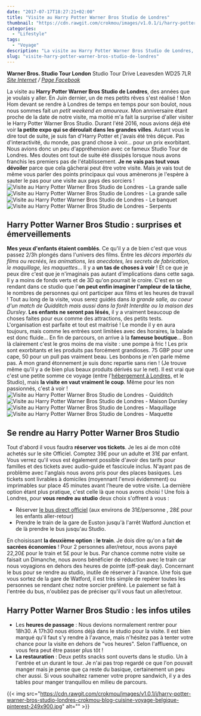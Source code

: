 ```yaml
---
date: "2017-07-17T18:27:21+02:00"
title: "Visite au Harry Potter Warner Bros Studio de Londres"
thumbnail: "https://cdn.rawgit.com/crokmou/images/v1.0.1/i/harry-potter-warner-bros-studio-londres-crokmou-blog-cuisine-voyage-belgique.jpg"
categories:
  - "Lifestyle"
tags:
  - "Voyage"
description: "La visite au Harry Potter Warner Bros Studio de Londres, des années que je voulais y aller. En Juin dernier, un de mes petits rêves s'est réalisé !"
slug: "visite-harry-potter-warner-bros-studio-de-londres"
---
```


**Warner Bros. Studio Tour London** Studio Tour Drive Leavesden WD25 7LR _[Site Internet](https://www.wbstudiotour.co.uk) / [Page Facebook](https://www.facebook.com/wbtourlondon)_

La visite au **Harry Potter Warner Bros Studio de Londres**, des années que je voulais y aller. En Juin dernier, un de mes petits rêves s'est réalisé ! Mon Hom devant se rendre à Londres de temps en temps pour son boulot, nous nous sommes fait _un petit weekend en amoureux_. Mon anniversaire étant proche de la date de notre visite, ma moitié m'a fait la surprise d'aller visiter le Harry Potter Warner Bros Studio. Durant l'été 2016, nous avions déjà été voir **la petite expo qui se déroulait dans les grandes villes**. Autant vous le dire tout de suite, je suis fan d'Harry Potter et j'avais été très déçue. Pas d'interactivité, du monde, pas grand chose à voir... pour un prix exorbitant. Nous avions donc un peu d'appréhension avec ce fameux Studio Tour de Londres. Mes doutes ont tout de suite été dissipés lorsque nous avons franchis les premiers pas de l'établissement. **Je ne vais pas tout vous dévoiler** parce que cela gâcherai peut être votre visite. Mais je vais tout de même vous parler des points principaux qui vous amènerons je l'espère à sauter le pas pour une visite aux pays des sorciers ! ![Visite au Harry Potter Warner Bros Studio de Londres - La grande salle](https://cdn.rawgit.com/crokmou/images/v1.0.1/i/harry-potter-warner-bros-studio-londres-crokmou-blog-cuisine-voyage-belgique-1.jpg) ![Visite au Harry Potter Warner Bros Studio de Londres - La grande salle](https://cdn.rawgit.com/crokmou/images/v1.0.1/i/harry-potter-warner-bros-studio-londres-crokmou-blog-cuisine-voyage-belgique-2.jpg) ![Visite au Harry Potter Warner Bros Studio de Londres - Le banquet](https://cdn.rawgit.com/crokmou/images/v1.0.1/i/harry-potter-warner-bros-studio-londres-crokmou-blog-cuisine-voyage-belgique-3.jpg) ![Visite au Harry Potter Warner Bros Studio de Londres - Serpents](https://cdn.rawgit.com/crokmou/images/v1.0.1/i/harry-potter-warner-bros-studio-londres-crokmou-blog-cuisine-voyage-belgique-5-copie.jpg)

## Harry Potter Warner Bros Studio : surprises et émerveillements

**Mes yeux d'enfants étaient comblés**. Ce qu'il y a de bien c'est que vous passez 2/3h plongés dans l'univers des films. Entre les _décors importés du films ou recréés, les animations, les anecdotes, les secrets de fabrication, le maquillage, les maquettes_... Il y a **un tas de choses à voir** ! Et ce que je peux dire c'est que je n'imaginais pas autant d'implications dans cette saga. Il y a moins de fonds verts et de 3D qu'on pourrait le croire. C'est en se rendant dans ce studio que l'**on peut enfin imaginer l'ampleur de la tâche**, le nombres de personnes qui ont participer aux films et les heures de travail ! Tout au long de la visite, vous serez guidés dans _la grande salle, au coeur d'un match de Quidditch mais aussi dans la forêt Interdite ou la maison des Dursley_. **Les enfants ne seront pas lésés**, il y a vraiment beaucoup de choses faites pour eux comme des attractions, des petits tests. L'organisation est parfaite et tout est maitrisé ! Le monde il y en aura toujours, mais comme les entrées sont limitées avec des horaires, la balade est donc fluide... En fin de parcours, on arrive à la **fameuse boutique**... Bon là clairement c'est le gros moins de ma visite : une pompe à fric ! Les prix sont exorbitants et les produits pas forcément grandioses. 75 GBP pour une cape, 50 pour un pull pas vraiment beau. Les bonbons je n'en parle même pas. A mon grand étonnement je suis donc repartie sans rien ! (Je trouve même qu'il y a de bien plus beaux produits dérivés sur le net). Il est vrai que c'est une petite somme ce voyage (entre l'[hébergement à Londres,](https://crokmou.com/2017/07/good-hotel-london-londres) et le Studio), mais **la visite en vaut vraiment le coup**. Même pour les non passionnés, c'est à voir ! ![Visite au Harry Potter Warner Bros Studio de Londres - Quidditch](https://cdn.rawgit.com/crokmou/images/v1.0.1/i/harry-potter-warner-bros-studio-londres-crokmou-blog-cuisine-voyage-belgique-4.jpg) ![Visite au Harry Potter Warner Bros Studio de Londres - Maison Dursley](https://cdn.rawgit.com/crokmou/images/v1.0.1/i/harry-potter-warner-bros-studio-londres-crokmou-blog-cuisine-voyage-belgique-6.jpg) ![Visite au Harry Potter Warner Bros Studio de Londres - Maquillage](https://cdn.rawgit.com/crokmou/images/v1.0.1/i/harry-potter-warner-bros-studio-londres-crokmou-blog-cuisine-voyage-belgique-7.jpg) ![Visite au Harry Potter Warner Bros Studio de Londres - Maquette](https://cdn.rawgit.com/crokmou/images/v1.0.1/i/harry-potter-warner-bros-studio-londres-crokmou-blog-cuisine-voyage-belgique-8-1.jpg)

## Se rendre au Harry Potter Warner Bros Studio

Tout d'abord il vous faudra **réserver vos tickets**. Je les ai de mon côté achetés sur le site Officiel. Comptez 39£ pour un adulte et 31£ par enfant. Vous verrez qu'il vous est également possible d'avoir des tarifs pour familles et des tickets avec audio-guide et fascicule inclus. N'ayant pas de problème avec l'anglais nous avons pris pour des places basiques. Les tickets sont livrables à domiciles (moyennant l'envoi évidemment) ou imprimables sur place 45 minutes avant l'heure de votre visite. La dernière option étant plus pratique, c'est celle là que nous avons choisi ! Une fois à Londres, pour **vous rendre au studio** deux choix s'offrent à vous :

*   Réserver [le bus direct officiel](http://wbsstudiotour.gttix.com/productdetails.aspx?productid=3179) (aux environs de 31£/personne , 28£ pour les enfants aller-retour)
*   Prendre le train de la gare de Euston jusqu'à l'arrêt Watford Junction et de là prendre le bus jusqu'au Studio.

En choisissant **la deuxième option : le train**. Je dois dire qu'on a fait **de sacrées économies** ! Pour 2 personnes aller/retour, nous avons payé 22,20£ pour le train et 5£ pour le bus. Par chance comme notre visite se faisait un Dimanche, nous avons bénéficier de réduction avec le train car nous voyagions en dehors des heures de pointe (off-peak day). Concernant le bus pour se rendre au studio, inutile de réserver à l'avance. Une fois que vous sortez de la gare de Watford, il est très simple de repérer toutes les personnes se rendant chez notre sorcier préféré. Le paiement se fait à l'entrée du bus, n'oubliez pas de préciser qu'il vous faut un aller/retour.

## Harry Potter Warner Bros Studio : les infos utiles

*   Les **heures de passage** : Nous devions normalement rentrer pour 18h30\. A 17h30 nous étions déjà dans le studio pour la visite. Il est bien marqué qu'il faut s'y rendre à l'avance, mais n'hésitez pas à tenter votre chance pour la visite en dehors de "vos heures". Selon l'affluence, on vous fera peut être passer plus tôt !
*   **La restauration** : Deux petits snacks sont ouverts dans le studio. Un à l'entrée et un durant le tour. Je n'ai pas trop regardé ce que l'on pouvait manger mais je pense que ça reste du basique, certainement un peu cher aussi. Si vous souhaitez ramener votre propre sandwich, il y a des tables pour manger tranquillou en milieu de parcours.

{{< img src="https://cdn.rawgit.com/crokmou/images/v1.0.1/i/harry-potter-warner-bros-studio-londres-crokmou-blog-cuisine-voyage-belgique-pinterest-249x900.jpg" alt="" >}}